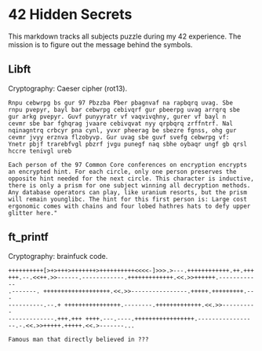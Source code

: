 # 42 Hidden Secrets

This markdown tracks all subjects puzzle during my 42 experience. The mission is to figure out the message behind the symbols.

## Libft

Cryptography: Caeser cipher (rot13).

```
Rnpu cebwrpg bs gur 97 Pbzzba Pber pbagnvaf na rapbqrq uvag. Sbe
rnpu pvepyr, bayl bar cebwrpg cebivqrf gur pbeerpg uvag arrqrq sbe
gur arkg pvepyr. Guvf punyyratr vf vaqvivqhny, gurer vf bayl n
cevmr sbe bar fghqrag jvaare cebivqvat nyy qrpbqrq zrffntrf. Nal
nqinagntrq crbcyr pna cynl, yvxr pheerag be sbezre fgnss, ohg gur
cevmr jvyy erznva flzobyvp. Gur uvag sbe guvf svefg cebwrpg vf:
Ynetr pbjf trarebfvgl pbzrf jvgu punegf naq sbhe oybaqr ungf gb qrsl
hccre tenivgl ureb
```

```
Each person of the 97 Common Core conferences on encryption encrypts an encrypted hint. For each circle, only one person preserves the opposite hint needed for the next circle. This character is inductive, there is only a prism for one subject winning all decryption methods. Any database operators can play, like uranium resorts, but the prism will remain younglibc. The hint for this first person is: Large cost ergonomic comes with chains and four lobed hathres hats to defy upper glitter here."
```

## ft_printf

Cryptography: brainfuck code.

```
++++++++++[>+>+++>+++++++>++++++++++<<<<-]>>>.>---.++++++++++++.++.+++
+++.--.<<++.>>------.------------.+++++++++++++.<<.>>++++++.------------
.-------. +++++++++++++++++++.<<.>>----------------.+++++.+++++++++.---
----------.--.+ ++++++++++++++++.--------.+++++++++++++.<<.>>----------
-------------.+++.+++ ++++.---.----.+++++++++++++++++.---------------
--.-.<<.>>+++++.+++++.<<.>-------...
```

```
Famous man that directly believed in ???
```
